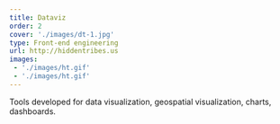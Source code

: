 ```yaml
---
title: Dataviz
order: 2
cover: './images/dt-1.jpg'
type: Front-end engineering
url: http://hiddentribes.us
images: 
 - './images/ht.gif'
 - './images/ht.gif'
---
```


Tools developed for data visualization, geospatial visualization, charts, dashboards.